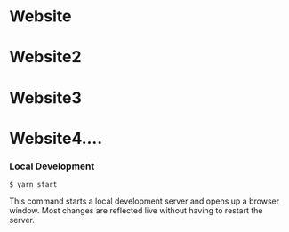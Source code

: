 # Website
# Website2
# Website3
# Website4....
### Local Development

```
$ yarn start
```

This command starts a local development server and opens up a browser window. Most changes are reflected live without having to restart the server.
